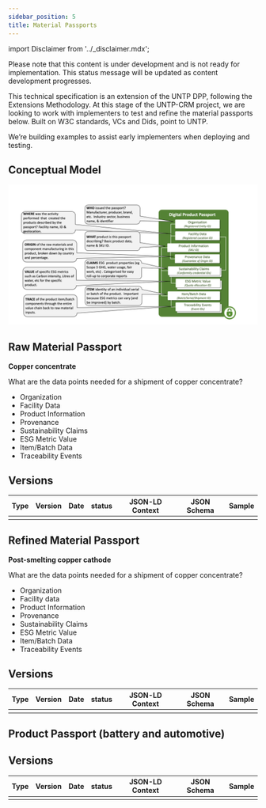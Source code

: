 ```yaml
---
sidebar_position: 5
title: Material Passports
---
```


import Disclaimer from '../\_disclaimer.mdx';

<Disclaimer />

Please note that this content is under development and is not ready for implementation. This status message will be updated as content development progresses.

This technical specification is an extension of the UNTP DPP, following the Extensions Methodology. At this stage of the UNTP-CRM project, we are looking to work with implementers to test and refine the material passports below. Built on W3C standards, VCs and Dids, point to UNTP. 

We’re building examples to assist early implementers when deploying and testing. 

## Conceptual Model

![Conceptual DPP Model](DigitalProductPassport.png)

## Raw Material Passport​

**Copper concentrate**

What are the data points needed for a shipment of copper concentrate?

* Organization
* Facility Data
* Product Information
* Provenance
* Sustainability Claims
* ESG Metric Value
* Item/Batch Data
* Traceability Events 

## Versions

| Type | Version | Date | status | JSON-LD Context | JSON Schema | Sample |
| --- | ---- | ------ | --- | --- | ---| ---|
|   |   |   |  |   |  |  |

## Refined Material Passport

**Post-smelting copper cathode** 

What are the data points needed for a shipment of copper concentrate?

* Organization
* Facility data
* Product Information
* Provenance
* Sustainability Claims
* ESG Metric Value
* Item/Batch Data
* Traceability Events 

## Versions

| Type | Version | Date | status | JSON-LD Context | JSON Schema | Sample |
| --- | ---- | ------ | --- | --- | ---| ---|
|   |   |   |  |   |  |  |


## Product Passport (battery and automotive)

## Versions

| Type | Version | Date | status | JSON-LD Context | JSON Schema | Sample |
| --- | ---- | ------ | --- | --- | ---| ---|
|   |   |   |  |   |  |  |
